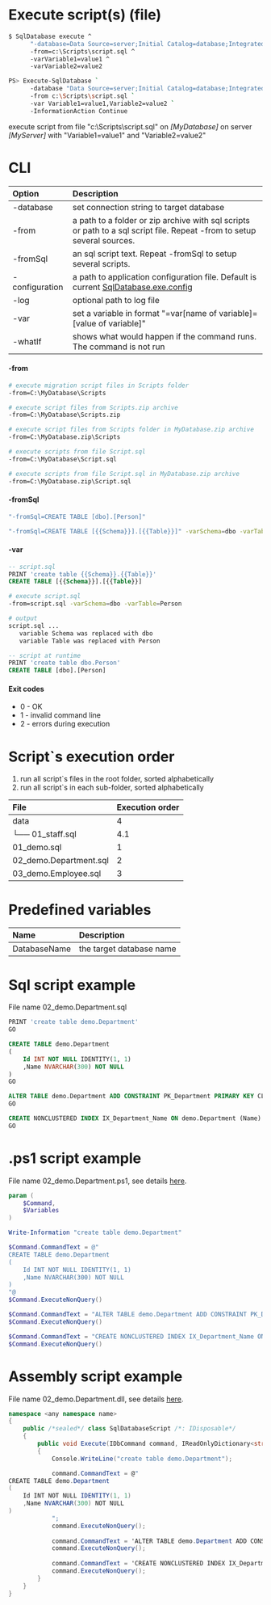 ﻿Execute script(s) (file)
=================

```bash
$ SqlDatabase execute ^
      "-database=Data Source=server;Initial Catalog=database;Integrated Security=True" ^
      -from=c:\Scripts\script.sql ^
      -varVariable1=value1 ^
      -varVariable2=value2

PS> Execute-SqlDatabase `
      -database "Data Source=server;Initial Catalog=database;Integrated Security=True" `
      -from c:\Scripts\script.sql `
      -var Variable1=value1,Variable2=value2 `
      -InformationAction Continue
```

execute script from file "c:\Scripts\script.sql" on *[MyDatabase]* on server *[MyServer]* with "Variable1=value1" and "Variable2=value2"

CLI
===

|Option|Description|
|:--|:----------|
|-database|set connection string to target database|
|-from|a path to a folder or zip archive with sql scripts or path to a sql script file. Repeat -from to setup several sources.|
|-fromSql|an sql script text. Repeat -fromSql to setup several scripts.|
|-configuration|a path to application configuration file. Default is current [SqlDatabase.exe.config](../ConfigurationFile)|
|-log|optional path to log file|
|-var|set a variable in format "=var[name of variable]=[value of variable]"|
|-whatIf|shows what would happen if the command runs. The command is not run|

#### -from

```bash
# execute migration script files in Scripts folder
-from=C:\MyDatabase\Scripts

# execute script files from Scripts.zip archive
-from=C:\MyDatabase\Scripts.zip

# execute script files from Scripts folder in MyDatabase.zip archive
-from=C:\MyDatabase.zip\Scripts

# execute scripts from file Script.sql
-from=C:\MyDatabase\Script.sql

# execute scripts from file Script.sql in MyDatabase.zip archive
-from=C:\MyDatabase.zip\Script.sql
```

#### -fromSql

```bash
"-fromSql=CREATE TABLE [dbo].[Person]"

"-fromSql=CREATE TABLE [{{Schema}}].[{{Table}}]" -varSchema=dbo -varTable=Person
```

#### -var

```sql
-- script.sql
PRINT 'create table {{Schema}}.{{Table}}'
CREATE TABLE [{{Schema}}].[{{Table}}]
```

```bash
# execute script.sql
-from=script.sql -varSchema=dbo -varTable=Person

# output
script.sql ...
   variable Schema was replaced with dbo
   variable Table was replaced with Person
```

```sql
-- script at runtime
PRINT 'create table dbo.Person'
CREATE TABLE [dbo].[Person]
```

#### Exit codes
* 0 - OK
* 1 - invalid command line
* 2 - errors during execution

Script`s execution order
========================

1. run all script`s files in the root folder, sorted alphabetically
2. run all script`s in each sub-folder, sorted alphabetically

|File|Execution order|
|:--|:----------|
|data|4|
|└── 01_staff.sql|4.1|
|01_demo.sql|1|
|02_demo.Department.sql|2|
|03_demo.Employee.sql|3|

Predefined variables
========================

|Name|Description|
|:--|:----------|
|DatabaseName|the target database name|

Sql script example
=============================

File name 02_demo.Department.sql

```sql
PRINT 'create table demo.Department'
GO

CREATE TABLE demo.Department
(
	Id INT NOT NULL IDENTITY(1, 1)
	,Name NVARCHAR(300) NOT NULL
)
GO

ALTER TABLE demo.Department ADD CONSTRAINT PK_Department PRIMARY KEY CLUSTERED (Id)
GO

CREATE NONCLUSTERED INDEX IX_Department_Name ON demo.Department	(Name)
GO
```

.ps1 script example
=============================

File name 02_demo.Department.ps1, see details [here](../PowerShellScript).

```powershell
param (
    $Command,
    $Variables
)

Write-Information "create table demo.Department"

$Command.CommandText = @"
CREATE TABLE demo.Department
(
	Id INT NOT NULL IDENTITY(1, 1)
	,Name NVARCHAR(300) NOT NULL
)
"@
$Command.ExecuteNonQuery()

$Command.CommandText = "ALTER TABLE demo.Department ADD CONSTRAINT PK_Department PRIMARY KEY CLUSTERED (Id)"
$Command.ExecuteNonQuery()

$Command.CommandText = "CREATE NONCLUSTERED INDEX IX_Department_Name ON demo.Department	(Name)"
$Command.ExecuteNonQuery()
```

Assembly script example
=======================

File name 02_demo.Department.dll, see details [here](../CSharpMirationStep).

```C#
namespace <any namespace name>
{
    public /*sealed*/ class SqlDatabaseScript /*: IDisposable*/
    {
        public void Execute(IDbCommand command, IReadOnlyDictionary<string, string> variables)
        {
            Console.WriteLine("create table demo.Department");

            command.CommandText = @"
CREATE TABLE demo.Department
(
	Id INT NOT NULL IDENTITY(1, 1)
	,Name NVARCHAR(300) NOT NULL
)
            ";
            command.ExecuteNonQuery();
            
            command.CommandText = 'ALTER TABLE demo.Department ADD CONSTRAINT PK_Department PRIMARY KEY CLUSTERED (Id)';
            command.ExecuteNonQuery();
            
            command.CommandText = 'CREATE NONCLUSTERED INDEX IX_Department_Name ON demo.Department	(Name)';
            command.ExecuteNonQuery();
        }
    }
}
```